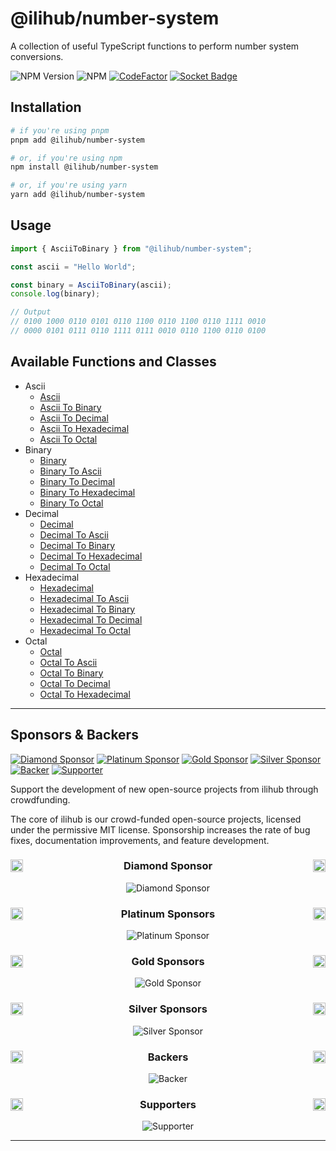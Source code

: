 # @ilihub/number-system

A collection of useful TypeScript functions to perform number system conversions.

![NPM Version](https://img.shields.io/npm/v/%40ilihub%2Fnumber-system?color=33cd56&logo=npm)
![NPM](https://img.shields.io/npm/l/%40ilihub%2Fnumber-system)
[![CodeFactor](https://www.codefactor.io/repository/github/ilihub/npm/badge)](https://www.codefactor.io/repository/github/ilihub/npm)
[![Socket Badge](https://socket.dev/api/badge/npm/package/@ilihub/number-system)](https://socket.dev/npm/package/@ilihub/number-system)

## Installation

```bash
# if you're using pnpm
pnpm add @ilihub/number-system

# or, if you're using npm
npm install @ilihub/number-system

# or, if you're using yarn
yarn add @ilihub/number-system
```

## Usage

```javascript
import { AsciiToBinary } from "@ilihub/number-system";

const ascii = "Hello World";

const binary = AsciiToBinary(ascii);
console.log(binary);

// Output
// 0100 1000 0110 0101 0110 1100 0110 1100 0110 1111 0010
// 0000 0101 0111 0110 1111 0111 0010 0110 1100 0110 0100
```

## Available Functions and Classes

- Ascii
  - [Ascii](https://www.npmjs.com/package/@ilihub/ascii)
  - [Ascii To Binary](https://www.npmjs.com/package/@ilihub/ascii-to-binary)
  - [Ascii To Decimal](https://www.npmjs.com/package/@ilihub/ascii-to-decimal)
  - [Ascii To Hexadecimal](https://www.npmjs.com/package/@ilihub/ascii-to-hexadecimal)
  - [Ascii To Octal](https://www.npmjs.com/package/@ilihub/ascii-to-octal)
- Binary
  - [Binary](https://www.npmjs.com/package/@ilihub/binary)
  - [Binary To Ascii](https://www.npmjs.com/package/@ilihub/binary-to-ascii)
  - [Binary To Decimal](https://www.npmjs.com/package/@ilihub/binary-to-decimal)
  - [Binary To Hexadecimal](https://www.npmjs.com/package/@ilihub/binary-to-hexadecimal)
  - [Binary To Octal](https://www.npmjs.com/package/@ilihub/binary-to-octal)
- Decimal
  - [Decimal](https://www.npmjs.com/package/@ilihub/decimal)
  - [Decimal To Ascii](https://www.npmjs.com/package/@ilihub/decimal-to-ascii)
  - [Decimal To Binary](https://www.npmjs.com/package/@ilihub/decimal-to-binary)
  - [Decimal To Hexadecimal](https://www.npmjs.com/package/@ilihub/decimal-to-hexadecimal)
  - [Decimal To Octal](https://www.npmjs.com/package/@ilihub/decimal-to-octal)
- Hexadecimal
  - [Hexadecimal](https://www.npmjs.com/package/@ilihub/hexadecimal)
  - [Hexadecimal To Ascii](https://www.npmjs.com/package/@ilihub/hexadecimal-to-ascii)
  - [Hexadecimal To Binary](https://www.npmjs.com/package/@ilihub/hexadecimal-to-binary)
  - [Hexadecimal To Decimal](https://www.npmjs.com/package/@ilihub/hexadecimal-to-decimal)
  - [Hexadecimal To Octal](https://www.npmjs.com/package/@ilihub/hexadecimal-to-octal)
- Octal
  - [Octal](https://www.npmjs.com/package/@ilihub/octal)
  - [Octal To Ascii](https://www.npmjs.com/package/@ilihub/octal-to-ascii)
  - [Octal To Binary](https://www.npmjs.com/package/@ilihub/octal-to-binary)
  - [Octal To Decimal](https://www.npmjs.com/package/@ilihub/octal-to-decimal)
  - [Octal To Hexadecimal](https://www.npmjs.com/package/@ilihub/octal-to-hexadecimal)

---

<!-- sponsors_and_backers_section_start -->

<!-- Please do not edit/update this section manually, it is automatically generated by the `sponsors.yml` workflow -->

## Sponsors & Backers

[![Diamond Sponsor][diamond_sponsor_img]][open_collective_url]
[![Platinum Sponsor][platinum_sponsor_img]][open_collective_url]
[![Gold Sponsor][gold_sponsor_img]][open_collective_url]
[![Silver Sponsor][silver_sponsor_img]][open_collective_url]
[![Backer][backer_img]][open_collective_url]
[![Supporter][supporter_img]][open_collective_url]

Support the development of new open-source projects from ilihub through crowdfunding.

The core of ilihub is our crowd-funded open-source projects, licensed under the permissive MIT license. Sponsorship increases the rate of bug fixes, documentation improvements, and feature development.

<div align="center">

### <img align="left" width="20" src="https://em-content.zobj.net/source/skype/289/gem-stone_1f48e.png" /> Diamond Sponsor <img align="right" width="20" src="https://em-content.zobj.net/source/skype/289/gem-stone_1f48e.png" />

![Diamond Sponsor][diamond_sponsor_logo_img]

### <img align="left" width="20" src="https://em-content.zobj.net/source/microsoft-teams/363/glowing-star_1f31f.png" /> Platinum Sponsors <img align="right" width="20" src="https://em-content.zobj.net/source/microsoft-teams/363/glowing-star_1f31f.png" />

![Platinum Sponsor][platinum_sponsor_logo_img]

### <img align="left" width="20" src="https://em-content.zobj.net/source/skype/289/1st-place-medal_1f947.png" /> Gold Sponsors <img align="right" width="20" src="https://em-content.zobj.net/source/skype/289/1st-place-medal_1f947.png" />

![Gold Sponsor][gold_sponsor_logo_img]

### <img align="left" width="20" src="https://em-content.zobj.net/source/skype/289/2nd-place-medal_1f948.png" /> Silver Sponsors <img align="right" width="20" src="https://em-content.zobj.net/source/skype/289/2nd-place-medal_1f948.png" />

![Silver Sponsor][silver_sponsor_logo_img]

### <img align="left" width="20" src="https://em-content.zobj.net/source/microsoft-teams/363/heart-with-ribbon_1f49d.png" /> Backers <img align="right" width="20" src="https://em-content.zobj.net/source/microsoft-teams/363/heart-with-ribbon_1f49d.png" />

![Backer][backer_logo_img]

### <img align="left" width="20" src="https://em-content.zobj.net/source/microsoft-teams/363/handshake_1f91d.png" /> Supporters <img align="right" width="20" src="https://em-content.zobj.net/source/microsoft-teams/363/handshake_1f91d.png" />

![Supporter][supporter_logo_img]

</div>

<!-- Reference Links -->

[open_collective_url]: https://opencollective.com/ilihub
[diamond_sponsor_img]: https://opencollective.com/ilihub/tiers/diamond-sponsor/badge.svg?label=%F0%9F%92%8E%20Diamond%20Sponsor%20%F0%9F%92%8E&color=brightgreen
[platinum_sponsor_img]: https://opencollective.com/ilihub/tiers/platinum-sponsor/badge.svg?label=%F0%9F%8C%9F%20Platinum%20Sponsor%20%F0%9F%8C%9F&color=brightgreen
[gold_sponsor_img]: https://opencollective.com/ilihub/tiers/gold-sponsor/badge.svg?label=%F0%9F%A5%87%20Gold%20Sponsor%20%F0%9F%A5%87&color=brightgreen
[silver_sponsor_img]: https://opencollective.com/ilihub/tiers/silver-sponsor/badge.svg?label=%F0%9F%A5%88%20Silver%20Sponsor%20%F0%9F%A5%88&color=brightgreen
[backer_img]: https://opencollective.com/ilihub/tiers/backer/badge.svg?label=%F0%9F%92%9D%20Backer%20%F0%9F%92%9D&color=brightgreen
[supporter_img]: https://opencollective.com/ilihub/tiers/supporter/badge.svg?label=%F0%9F%A4%9D%20Supporter%20%F0%9F%A4%9D&color=brightgreen
[diamond_sponsor_logo_img]: https://opencollective.com/ilihub/tiers/diamond-sponsor.svg?avatarHeight=164&width=600&button=false
[platinum_sponsor_logo_img]: https://opencollective.com/ilihub/tiers/platinum-sponsor.svg?avatarHeight=128&width=600&button=false
[gold_sponsor_logo_img]: https://opencollective.com/ilihub/tiers/gold-sponsor.svg?avatarHeight=96&width=600&button=false
[silver_sponsor_logo_img]: https://opencollective.com/ilihub/tiers/silver-sponsor.svg?avatarHeight=84&width=600&button=false
[backer_logo_img]: https://opencollective.com/ilihub/tiers/backer.svg?avatarHeight=60&width=600
[supporter_logo_img]: https://opencollective.com/ilihub/tiers/supporter.svg?avatarHeight=36&width=600

<!-- Reference Links End -->

<!-- sponsors_and_backers_section_end -->

---
